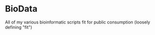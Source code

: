 BioData
=======

All of my various bioinformatic scripts fit for public consumption (loosely defining "fit")
